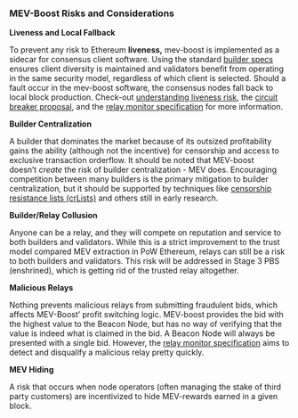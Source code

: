 ### MEV-Boost Risks and Considerations

**Liveness and Local Fallback**

To prevent any risk to Ethereum **liveness,** mev-boost is implemented as a sidecar for consensus client software. Using the standard [builder specs](https://github.com/ethereum/builder-specs) ensures client diversity is maintained and validators benefit from operating in the same security model, regardless of which client is selected. Should a fault occur in the mev-boost software, the consensus nodes fall back to local block production. Check-out [understanding liveness risk](https://writings.flashbots.net/writings/understanding-mev-boost-liveness-risks), the [circuit breaker proposal](https://hackmd.io/@ralexstokes/BJn9N6Thc), and the [relay monitor specification](https://hackmd.io/@ralexstokes/SynPJN_pq) for more information.

**Builder Centralization**

A builder that dominates the market because of its outsized profitability gains the ability (although not the incentive) for censorship and access to exclusive transaction orderflow. It should be noted that MEV-boost doesn’t *create* the risk of builder centralization - MEV does. Encouraging competition between many builders is the primary mitigation to builder centralization, but it should be supported by techniques like [censorship resistance lists (crLists)](https://github.com/flashbots/mev-boost/issues/215) and others still in early research.

**Builder/Relay Collusion**

Anyone can be a relay, and they will compete on reputation and service to both builders and validators. While this is a strict improvement to the trust model compared MEV extraction in PoW Ethereum, relays can still be a risk to both builders and validators. This risk will be addressed in Stage 3 PBS (enshrined), which is getting rid of the trusted relay altogether.

**Malicious Relays**

Nothing prevents malicious relays from submitting fraudulent bids, which affects MEV-Boost’ profit switching logic. MEV-boost provides the bid with the highest value to the Beacon Node, but has no way of verifying that the value is indeed what is claimed in the bid. A Beacon Node will always be presented with a single bid. However, the [relay monitor specification](https://hackmd.io/@ralexstokes/SynPJN_pq)  aims to detect and disqualify a malicious relay pretty quickly.

**MEV Hiding**

A risk that occurs when node operators (often managing the stake of third party customers) are incentivized to hide MEV-rewards earned in a given block.
